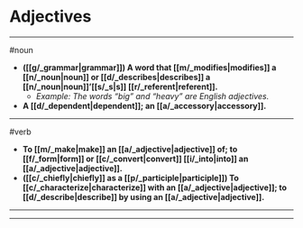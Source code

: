 # Adjectives
---
#noun
- **([[g/_grammar|grammar]]) A word that [[m/_modifies|modifies]] a [[n/_noun|noun]] or [[d/_describes|describes]] a [[n/_noun|noun]]’[[s/_s|s]] [[r/_referent|referent]].**
	- _Example: The words “big” and “heavy” are English adjectives._
- **A [[d/_dependent|dependent]]; an [[a/_accessory|accessory]].**
---
#verb
- **To [[m/_make|make]] an [[a/_adjective|adjective]] of; to [[f/_form|form]] or [[c/_convert|convert]] [[i/_into|into]] an [[a/_adjective|adjective]].**
- **([[c/_chiefly|chiefly]] as a [[p/_participle|participle]]) To [[c/_characterize|characterize]] with an [[a/_adjective|adjective]]; to [[d/_describe|describe]] by using an [[a/_adjective|adjective]].**
---
---
